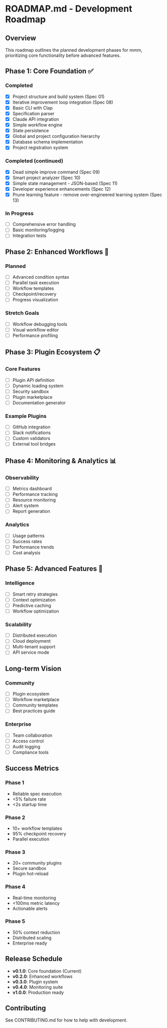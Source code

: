 # ROADMAP.md - Development Roadmap

## Overview

This roadmap outlines the planned development phases for mmm, prioritizing core functionality before advanced features.

## Phase 1: Core Foundation ✅

### Completed
- [x] Project structure and build system (Spec 01)
- [x] Iterative improvement loop integration (Spec 08)
- [x] Basic CLI with Clap
- [x] Specification parser
- [x] Claude API integration
- [x] Simple workflow engine
- [x] State persistence
- [x] Global and project configuration hierarchy
- [x] Database schema implementation
- [x] Project registration system

### Completed (continued)
- [x] Dead simple improve command (Spec 09)
- [x] Smart project analyzer (Spec 10)
- [x] Simple state management - JSON-based (Spec 11)
- [x] Developer experience enhancements (Spec 12)
- [x] Prune learning feature - remove over-engineered learning system (Spec 13)

### In Progress
- [ ] Comprehensive error handling
- [ ] Basic monitoring/logging
- [ ] Integration tests

## Phase 2: Enhanced Workflows 🚧

### Planned
- [ ] Advanced condition syntax
- [ ] Parallel task execution
- [ ] Workflow templates
- [ ] Checkpoint/recovery
- [ ] Progress visualization

### Stretch Goals
- [ ] Workflow debugging tools
- [ ] Visual workflow editor
- [ ] Performance profiling

## Phase 3: Plugin Ecosystem 📋

### Core Features
- [ ] Plugin API definition
- [ ] Dynamic loading system
- [ ] Security sandbox
- [ ] Plugin marketplace
- [ ] Documentation generator

### Example Plugins
- [ ] GitHub integration
- [ ] Slack notifications
- [ ] Custom validators
- [ ] External tool bridges

## Phase 4: Monitoring & Analytics 📊

### Observability
- [ ] Metrics dashboard
- [ ] Performance tracking
- [ ] Resource monitoring
- [ ] Alert system
- [ ] Report generation

### Analytics
- [ ] Usage patterns
- [ ] Success rates
- [ ] Performance trends
- [ ] Cost analysis

## Phase 5: Advanced Features 🚀

### Intelligence
- [ ] Smart retry strategies
- [ ] Context optimization
- [ ] Predictive caching
- [ ] Workflow optimization

### Scalability
- [ ] Distributed execution
- [ ] Cloud deployment
- [ ] Multi-tenant support
- [ ] API service mode

## Long-term Vision

### Community
- [ ] Plugin ecosystem
- [ ] Workflow marketplace
- [ ] Community templates
- [ ] Best practices guide

### Enterprise
- [ ] Team collaboration
- [ ] Access control
- [ ] Audit logging
- [ ] Compliance tools

## Success Metrics

### Phase 1
- Reliable spec execution
- <5% failure rate
- <2s startup time

### Phase 2
- 10+ workflow templates
- 95% checkpoint recovery
- Parallel execution

### Phase 3
- 20+ community plugins
- Secure sandbox
- Plugin hot-reload

### Phase 4
- Real-time monitoring
- <100ms metric latency
- Actionable alerts

### Phase 5
- 50% context reduction
- Distributed scaling
- Enterprise ready

## Release Schedule

- **v0.1.0**: Core foundation (Current)
- **v0.2.0**: Enhanced workflows
- **v0.3.0**: Plugin system
- **v0.4.0**: Monitoring suite
- **v1.0.0**: Production ready

## Contributing

See CONTRIBUTING.md for how to help with development.